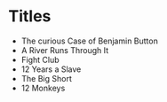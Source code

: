 # Titles

- The curious Case of Benjamin Button
- A River Runs Through It
- Fight Club
- 12 Years a Slave
- The Big Short
- 12 Monkeys
